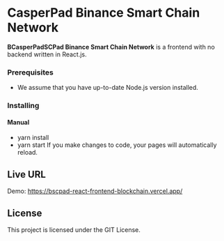 # CasperPad Binance Smart Chain Network
**BCasperPadSCPad Binance Smart Chain Network** is a frontend with no backend written in React.js.

### Prerequisites

 * We assume that you have up-to-date Node.js version installed.
 
### Installing
#### Manual

 * yarn install
 * yarn start
 If you make changes to code, your pages will automatically reload.
 
## Live URL
Demo: https://bscpad-react-frontend-blockchain.vercel.app/

## License

This project is licensed under the GIT License.
